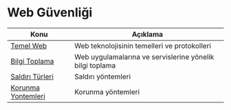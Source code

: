 # Web Güvenliği

Konu | Açıklama
---- | -----------
[Temel Web](00-temel-web.md) | Web teknolojisinin temelleri ve protokolleri
[Bilgi Toplama](01-bilgi-toplama.md) | Web uygulamalarına ve servislerine yönelik bilgi toplama
[Saldırı Türleri](02-saldiri-turleri.md) | Saldırı yöntemleri
[Korunma Yontemleri](03-korunma-yontemleri.md) | Korunma yöntemleri

